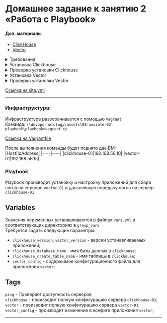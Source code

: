 # Домашнее задание к занятию 2 «Работа с Playbook»

#### Доп. материалы
- [ClickHouse](https://www.youtube.com/watch?v=fjTNS2zkeBs)
- [Vector](https://www.youtube.com/watch?v=CgEhyffisLY)

<details>
<summary>Требования</summary>

1. Подготовьте свой inventory-файл `prod.yml`.
2. Допишите playbook: нужно сделать ещё один play, который устанавливает и настраивает [vector](https://vector.dev).
3. При создании tasks рекомендую использовать модули: `get_url`, `template`, `unarchive`, `file`.
4. Tasks должны: скачать дистрибутив нужной версии, выполнить распаковку в выбранную директорию, установить vector.
5. Запустите `ansible-lint site.yml` и исправьте ошибки, если они есть.
6. Попробуйте запустить playbook на этом окружении с флагом `--check`.
7. Запустите playbook на `prod.yml` окружении с флагом `--diff`. Убедитесь, что изменения на системе произведены.
8. Повторно запустите playbook с флагом `--diff` и убедитесь, что playbook идемпотентен.
9. Подготовьте README.md-файл по своему playbook. В нём должно быть описано: что делает playbook, какие у него есть параметры и теги. Пример качественной документации ansible playbook по [ссылке](https://github.com/opensearch-project/ansible-playbook).
10. Готовый playbook выложите в свой репозиторий, поставьте тег `08-ansible-02-playbook` на фиксирующий коммит, в ответ предоставьте ссылку на него.
</details>

<details>
<summary>Установка Clickhouse</summary>

```sh
qwuen@LAPTOP-2QLN04RI:/mnt/c/projects/home/devops-netology/assets/08-ansible-02-playbook/playbook$ ansible-playbook -i inventory/prod.yml site.yml --tags clickhouse

PLAY [Ping] ************************************************************************************************************

PLAY [Install Clickhouse] **********************************************************************************************

TASK [Gathering Facts] *************************************************************************************************
ok: [clickhouse-01]

TASK [Get clickhouse distrib] ******************************************************************************************
changed: [clickhouse-01] => (item=clickhouse-client)
changed: [clickhouse-01] => (item=clickhouse-server)
failed: [clickhouse-01] (item=clickhouse-common-static) => {"ansible_loop_var": "item", "changed": false, "dest": "./clickhouse-common-static-22.3.3.44.rpm", "elapsed": 0, "item": "clickhouse-common-static", "msg": "Request failed", "response": "HTTP Error 404: Not Found", "status_code": 404, "url": "https://packages.clickhouse.com/rpm/stable/clickhouse-common-static-22.3.3.44.noarch.rpm"}

TASK [Get clickhouse distrib] ******************************************************************************************
changed: [clickhouse-01]

TASK [Install clickhouse packages] *************************************************************************************
changed: [clickhouse-01]

TASK [Enable remote connections to clickhouse server] ******************************************************************
changed: [clickhouse-01]

TASK [Flush handlers] **************************************************************************************************

RUNNING HANDLER [Start clickhouse service] *****************************************************************************
changed: [clickhouse-01]

TASK [Create database] *************************************************************************************************
changed: [clickhouse-01]

TASK [Create table] ****************************************************************************************************
changed: [clickhouse-01]

PLAY [Install Vector manual] *******************************************************************************************

PLAY RECAP *************************************************************************************************************
clickhouse-01              : ok=7    changed=6    unreachable=0    failed=0    skipped=0    rescued=1    ignored=0

```

</details>

<details>
<summary>Проверка установки Clickhouse</summary>

```sh
C:\Users\v_sid>ssh vagrant@192.168.56.10
The authenticity of host '192.168.56.10 (192.168.56.10)' can't be established.
ECDSA key fingerprint is SHA256:RnTAaq3Fh1czxOO8aigpNr1NxDRvgb/+CzQrNQEo8oQ.
Are you sure you want to continue connecting (yes/no/[fingerprint])? yes
Warning: Permanently added '192.168.56.10' (ECDSA) to the list of known hosts.
Last login: Tue Jul 18 08:19:55 2023 from 192.168.56.1
[vagrant@clickhouse-01 ~]$ clickhouse-client
ClickHouse client version 22.3.3.44 (official build).
Connecting to localhost:9000 as user default.
Connected to ClickHouse server version 22.3.3 revision 54455.

clickhouse-01 :) select * from logs.dummy_logs

SELECT *
FROM logs.dummy_logs

Query id: e1abb83f-28a7-4bae-bf83-4ad2f034586e

┌─appname─────┬─facility─┬─hostname───┬─message───────────────────────────────────────────────────────────────────────────────────┬─msgid─┬─procid─┬─severity─┬───────────────timestamp─┬─version─┐
│ Karimmove   │ cron     │ up.net     │ A bug was encountered but not in Vector, which doesn't have bugs                          │ ID565 │   1589 │ alert    │ 2023-07-18 08:26:13.531 │       1 │
│ shaneIxD    │ local0   │ names.net  │ Take a breath, let it go, walk away                                                       │ ID356 │   7659 │ notice   │ 2023-07-18 08:26:14.534 │       1 │
│ meln1ks     │ ftp      │ random.de  │ A bug was encountered but not in Vector, which doesn't have bugs                          │ ID760 │   9080 │ alert    │ 2023-07-18 08:26:15.535 │       2 │
│ shaneIxD    │ kern     │ random.com │ Take a breath, let it go, walk away                                                       │ ID889 │    891 │ emerg    │ 2023-07-18 08:26:16.533 │       2 │
```

</details>

<details>
<summary>Установка Vector</summary>

```sh
qwuen@LAPTOP-2QLN04RI:/mnt/c/projects/home/devops-netology/assets/08-ansible-02-playbook/playbook$ ansible-playbook -i inventory/prod.yml site.yml --tags vector

PLAY [Ping] ************************************************************************************************************

PLAY [Install Clickhouse] **********************************************************************************************

PLAY [Install Vector manual] *******************************************************************************************

TASK [Gathering Facts] *************************************************************************************************
The authenticity of host '192.168.56.15 (192.168.56.15)' can't be established.
ECDSA key fingerprint is SHA256:tbnHxBx+bLQq+39m1ja8Fm/G/RqIKrBaVzrmr+PaK58.
Are you sure you want to continue connecting (yes/no/[fingerprint])? yes
ok: [vector-01]

TASK [Get vector distrib] **********************************************************************************************
changed: [vector-01]

TASK [Install vector package] ******************************************************************************************
changed: [vector-01]

TASK [Redefine vector config name] *************************************************************************************
changed: [vector-01]

TASK [Create vector config] ********************************************************************************************
changed: [vector-01]

TASK [Flush handlers] **************************************************************************************************

RUNNING HANDLER [Start Vector service] *********************************************************************************
changed: [vector-01]

PLAY RECAP *************************************************************************************************************
vector-01                  : ok=6    changed=5    unreachable=0    failed=0    skipped=0    rescued=0    ignored=0

```
</details>

<details>
<summary>Проверка установки Vector</summary>

```sh
C:\Users\v_sid>ssh vagrant@192.168.56.15
The authenticity of host '192.168.56.15 (192.168.56.15)' can't be established.
ECDSA key fingerprint is SHA256:tbnHxBx+bLQq+39m1ja8Fm/G/RqIKrBaVzrmr+PaK58.
Are you sure you want to continue connecting (yes/no/[fingerprint])? yes
Warning: Permanently added '192.168.56.15' (ECDSA) to the list of known hosts.
Last login: Tue Jul 18 08:26:13 2023 from 192.168.56.1
[vagrant@vector-01 ~]$ sudo systemctl status vector
● vector.service - Vector
   Loaded: loaded (/usr/lib/systemd/system/vector.service; disabled; vendor preset: disabled)
   Active: active (running) since Tue 2023-07-18 08:26:13 UTC; 12min ago
     Docs: https://vector.dev
  Process: 3857 ExecStartPre=/usr/bin/vector validate (code=exited, status=0/SUCCESS)
 Main PID: 3859 (vector)
   CGroup: /system.slice/vector.service
           └─3859 /usr/bin/vector

Jul 18 08:26:13 vector-01 vector[3857]: √ Health check "to_clickhouse"
Jul 18 08:26:13 vector-01 vector[3857]: ------------------------------------
Jul 18 08:26:13 vector-01 vector[3857]: Validated
Jul 18 08:26:13 vector-01 systemd[1]: Started Vector.
Jul 18 08:26:13 vector-01 vector[3859]: 2023-07-18T08:26:13.479915Z  INFO vector::app: Log level is enabled. lev...info"
Jul 18 08:26:13 vector-01 vector[3859]: 2023-07-18T08:26:13.480232Z  INFO vector::app: Loading configs. paths=["...aml"]
Jul 18 08:26:13 vector-01 vector[3859]: 2023-07-18T08:26:13.525531Z  INFO vector::topology::running: Running hea...ecks.
Jul 18 08:26:13 vector-01 vector[3859]: 2023-07-18T08:26:13.525660Z  INFO vector: Vector has started. debug="fal...4470"
Jul 18 08:26:13 vector-01 vector[3859]: 2023-07-18T08:26:13.527450Z  INFO vector::internal_events::api: API serv...round
Jul 18 08:26:13 vector-01 vector[3859]: 2023-07-18T08:26:13.536873Z  INFO vector::topology::builder: Healthcheck passed.
Hint: Some lines were ellipsized, use -l to show in full.
```
</details>

[Ссылка на site.yml](/assets/08-ansible-02-playbook/playbook/site.yml)  

---

### Инфраструктура:

Инфраструктура разворачивается с помощью `Vagrant`  
Команда: `\\devops-netology\assets\08-ansible-02-playbook\playbook>vagrant up`  

[Ссылка на Vagrantfile](/assets/08-ansible-02-playbook/playbook/Vagrantfile)  

После выполнения команды будет поднято две ВМ:  
|Host|IpAddress|
|----|----|
|clickhouse-01|192.168.56.10|
|vector-01|192.168.56.15|

### Playbook
Playbook производит установку и настройку приложений для сбора логов на сервере `vector-01` и дальнейшую передачу логов на сервер `clickhouse-01`

## Variables
Значения переменных устанавливаются в файлах `vars.yml` в соответствующих директориях в `group_vars`  
Требуется задать следующие параметры:
- `clickhouse_version`, `vector_version` - версии устанавливаемых приложений;
- `clickhouse_database_name` - имя базы данных в `clickhouse`;
- `clickhouse_create_table_name` - имя таблицы в `clickhouse`;
- `vector_config` - содержимое конфигурационного файла для приложения `vector`;

## Tags

`ping` - Проверяет доступность серверов  
`clickhouse` - производит полную конфигурацию сервера `clickhouse-01`;  
`vector` - производит полную конфигурацию сервера `vector-01`;  
`vector_config` - производит изменение в конфиге приложения `vector`;  

---
